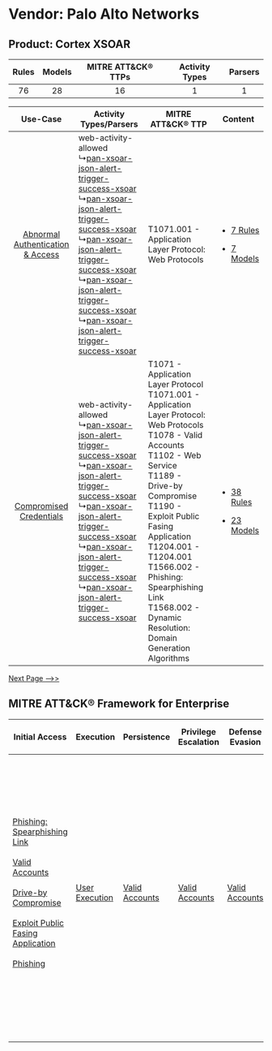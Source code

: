 Vendor: Palo Alto Networks
==========================
Product: Cortex XSOAR
---------------------
| Rules | Models | MITRE ATT&CK® TTPs | Activity Types | Parsers |
|:-----:|:------:|:------------------:|:--------------:|:-------:|
|  76   |   28   |         16         |       1        |    1    |

|    Use-Case    | Activity Types/Parsers    | MITRE ATT&CK® TTP    | Content    |
|:----:| ---- | ---- | ---- |
| [Abnormal Authentication & Access](../../../UseCases/uc_abnormal_authentication_&_access.md) |  web-activity-allowed<br> ↳[pan-xsoar-json-alert-trigger-success-xsoar](Ps/pC_panxsoarjsonalerttriggersuccessxsoar.md)<br> ↳[pan-xsoar-json-alert-trigger-success-xsoar](Ps/pC_panxsoarjsonalerttriggersuccessxsoar.md)<br> ↳[pan-xsoar-json-alert-trigger-success-xsoar](Ps/pC_panxsoarjsonalerttriggersuccessxsoar.md)<br> ↳[pan-xsoar-json-alert-trigger-success-xsoar](Ps/pC_panxsoarjsonalerttriggersuccessxsoar.md)<br> ↳[pan-xsoar-json-alert-trigger-success-xsoar](Ps/pC_panxsoarjsonalerttriggersuccessxsoar.md)<br> | T1071.001 - Application Layer Protocol: Web Protocols<br>    | [<ul><li>7 Rules</li></ul><ul><li>7 Models</li></ul>](RM/r_m_palo_alto_networks_cortex_xsoar_Abnormal_Authentication_&_Access.md) |
|          [Compromised Credentials](../../../UseCases/uc_compromised_credentials.md)          |  web-activity-allowed<br> ↳[pan-xsoar-json-alert-trigger-success-xsoar](Ps/pC_panxsoarjsonalerttriggersuccessxsoar.md)<br> ↳[pan-xsoar-json-alert-trigger-success-xsoar](Ps/pC_panxsoarjsonalerttriggersuccessxsoar.md)<br> ↳[pan-xsoar-json-alert-trigger-success-xsoar](Ps/pC_panxsoarjsonalerttriggersuccessxsoar.md)<br> ↳[pan-xsoar-json-alert-trigger-success-xsoar](Ps/pC_panxsoarjsonalerttriggersuccessxsoar.md)<br> ↳[pan-xsoar-json-alert-trigger-success-xsoar](Ps/pC_panxsoarjsonalerttriggersuccessxsoar.md)<br> | T1071 - Application Layer Protocol<br>T1071.001 - Application Layer Protocol: Web Protocols<br>T1078 - Valid Accounts<br>T1102 - Web Service<br>T1189 - Drive-by Compromise<br>T1190 - Exploit Public Fasing Application<br>T1204.001 - T1204.001<br>T1566.002 - Phishing: Spearphishing Link<br>T1568.002 - Dynamic Resolution: Domain Generation Algorithms<br> | [<ul><li>38 Rules</li></ul><ul><li>23 Models</li></ul>](RM/r_m_palo_alto_networks_cortex_xsoar_Compromised_Credentials.md)        |
[Next Page -->>](2_ds_palo_alto_networks_cortex_xsoar.md)

MITRE ATT&CK® Framework for Enterprise
--------------------------------------
| Initial Access                                                                                                                                                                                                                                                                                                                                                                      | Execution                                                           | Persistence                                                         | Privilege Escalation                                                | Defense Evasion                                                     | Credential Access | Discovery | Lateral Movement                                                            | Collection | Command and Control                                                                                                                                                                                                                                                                                                                                                                                                                                                                                                                                                        | Exfiltration                                                                                                                                                                                                                                                                             | Impact                                                                  |
| ----------------------------------------------------------------------------------------------------------------------------------------------------------------------------------------------------------------------------------------------------------------------------------------------------------------------------------------------------------------------------------- | ------------------------------------------------------------------- | ------------------------------------------------------------------- | ------------------------------------------------------------------- | ------------------------------------------------------------------- | ----------------- | --------- | --------------------------------------------------------------------------- | ---------- | -------------------------------------------------------------------------------------------------------------------------------------------------------------------------------------------------------------------------------------------------------------------------------------------------------------------------------------------------------------------------------------------------------------------------------------------------------------------------------------------------------------------------------------------------------------------------- | ---------------------------------------------------------------------------------------------------------------------------------------------------------------------------------------------------------------------------------------------------------------------------------------- | ----------------------------------------------------------------------- |
| [Phishing: Spearphishing Link](https://attack.mitre.org/techniques/T1566/002)<br><br>[Valid Accounts](https://attack.mitre.org/techniques/T1078)<br><br>[Drive-by Compromise](https://attack.mitre.org/techniques/T1189)<br><br>[Exploit Public Fasing Application](https://attack.mitre.org/techniques/T1190)<br><br>[Phishing](https://attack.mitre.org/techniques/T1566)<br><br> | [User Execution](https://attack.mitre.org/techniques/T1204)<br><br> | [Valid Accounts](https://attack.mitre.org/techniques/T1078)<br><br> | [Valid Accounts](https://attack.mitre.org/techniques/T1078)<br><br> | [Valid Accounts](https://attack.mitre.org/techniques/T1078)<br><br> |                   |           | [Internal Spearphishing](https://attack.mitre.org/techniques/T1534)<br><br> |            | [Web Service](https://attack.mitre.org/techniques/T1102)<br><br>[Application Layer Protocol: Web Protocols](https://attack.mitre.org/techniques/T1071/001)<br><br>[Dynamic Resolution](https://attack.mitre.org/techniques/T1568)<br><br>[Dynamic Resolution: Domain Generation Algorithms](https://attack.mitre.org/techniques/T1568/002)<br><br>[Proxy: Multi-hop Proxy](https://attack.mitre.org/techniques/T1090/003)<br><br>[Application Layer Protocol](https://attack.mitre.org/techniques/T1071)<br><br>[Proxy](https://attack.mitre.org/techniques/T1090)<br><br> | [Exfiltration Over C2 Channel](https://attack.mitre.org/techniques/T1041)<br><br>[Exfiltration Over Web Service: Exfiltration to Cloud Storage](https://attack.mitre.org/techniques/T1567/002)<br><br>[Exfiltration Over Web Service](https://attack.mitre.org/techniques/T1567)<br><br> | [Resource Hijacking](https://attack.mitre.org/techniques/T1496)<br><br> |